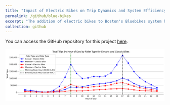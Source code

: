 ```yaml
---
title: "Impact of Electric Bikes on Trip Dynamics and System Efficiency"
permalink: /github/blue-bikes
excerpt: "The addition of electric bikes to Boston's Bluebikes system has likely changed trip dynamics, such as trip durations, demand patterns, and station usage. This analysis aims to explore how e-bikes have affected these factors, looking at differences in trip lengths, popular routes, and station turnover. By comparing e-bike trips with traditional bike trips, the goal is to understand how e-bikes have impacted overall system performance and user behavior. These insights will help inform strategies for improving bike distribution and optimizing the efficiency of the bike-sharing system.<br/><img src='/images/blue_bike.png'>" 
collection: github
---
```


You can access the GitHub repository for this project [here](https://github.com/NatDave/blue-bikes/).<br/><br/><img src='/images/blue_bike.png'>

